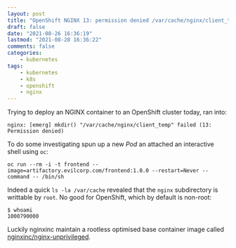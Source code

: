 ```yaml
---
layout: post
title: "OpenShift NGINX 13: permission denied /var/cache/nginx/client_temp"
draft: false
date: "2021-08-26 16:36:19"
lastmod: "2021-08-28 16:36:22"
comments: false
categories:
    - kubernetes
tags:
    - kubernetes
    - k8s
    - openshift
    - nginx
---
```


Trying to deploy an NGINX container to an OpenShift cluster today, ran into:

```
nginx: [emerg] mkdir() "/var/cache/nginx/client_temp" failed (13: Permission denied)
```

To do some investigating spun up a new *Pod* an attached an interactive shell using `oc`:

```
oc run --rm -i -t frontend --image=artifactory.evilcorp.com/frontend:1.0.0 --restart=Never --command -- /bin/sh
```

Indeed a quick `ls -la /var/cache` revealed that the `nginx` subdirectory is writtable by `root`. No good for OpenShift, which by default is non-root:

```
$ whoami
1000790000
```

Luckily nginxinc maintain a rootless optimised base container image called [nginxinc/nginx-unprivileged](https://hub.docker.com/r/nginxinc/nginx-unprivileged).

